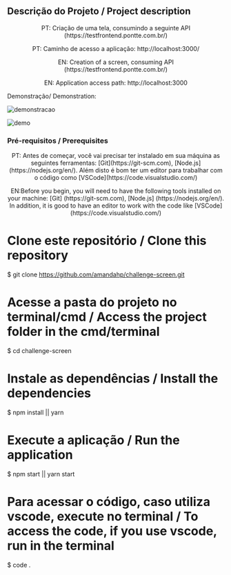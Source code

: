 ## Descrição do Projeto / Project description
<p align="center"> PT: Criação de uma tela, consumindo a seguinte API (https://testfrontend.pontte.com.br/) </p>
<p align="center">PT: Caminho de acesso a aplicação: http://localhost:3000/ </p>
<p align="center"> EN: Creation of a screen, consuming API (https://testfrontend.pontte.com.br/) </p>
<p align="center">EN: Application access path: http://localhost:3000</p>
<p>Demonstração/ Demonstration:</p>

![demonstracao](https://i.ibb.co/9gwpzc5/index.jpg)

![demo](https://i.ibb.co/fvTMKCt/index.jpg)



### Pré-requisitos / Prerequisites
<p align="center"> PT: Antes de começar, você vai precisar ter instalado em sua máquina as seguintes ferramentas:
[Git](https://git-scm.com), [Node.js](https://nodejs.org/en/). 
Além disto é bom ter um editor para trabalhar com o código como [VSCode](https://code.visualstudio.com/)  </p>
<p align="center"> EN:Before you begin, you will need to have the following tools installed on your machine:
[Git] (https://git-scm.com), [Node.js] (https://nodejs.org/en/).
In addition, it is good to have an editor to work with the code like [VSCode] (https://code.visualstudio.com/)
</p>

# Clone este repositório / Clone this repository
$ git clone <https://github.com/amandahp/challenge-screen.git>

# Acesse a pasta do projeto no terminal/cmd / Access the project folder in the  cmd/terminal
$ cd challenge-screen

# Instale as dependências / Install the dependencies
$ npm install || yarn 

# Execute a aplicação / Run the application
$ npm start || yarn start

# Para acessar o código, caso utiliza vscode, execute no terminal / To access the code, if you use vscode, run in the terminal
$ code .
